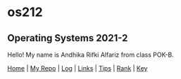 # os212
## Operating Systems 2021-2
Hello! My name is Andhika Rifki Alfariz from class POK-B.
  
[Home](https://andhikalfariz.github.io/os212/) | [My Repo](https://github.com/andhikalfariz/os212) | [Log](https://github.com/andhikalfariz/os212/tree/master/TXT/mylog.txt) |  [Links](https://andhikalfariz.github.io/os212/LINKS/) | [Tips](https://andhikalfariz.github.io/os212/TIPS/) | [Rank](https://andhikalfariz.github.io/os212/TXT/myrank.txt) | [Key](https://andhikalfariz.github.io/os212/TXT/mypubkey.txt)
